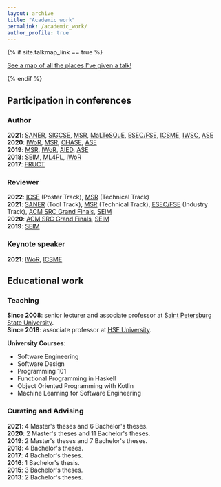 ```yaml
---
layout: archive
title: "Academic work"
permalink: /academic_work/
author_profile: true
---
```


{% if site.talkmap_link == true %}

<p style="text-decoration:underline;"><a href="/talkmap.html">See a map of all the places I've given a talk!</a></p>

{% endif %}

<h2>Participation in conferences</h2>

<h3>Author</h3>

<b>2021</b>: <a href="https://saner2021.shidler.hawaii.edu/">SANER</a>, <a href="https://sigcse2021.sigcse.org/">SIGCSE</a>, <a href="https://2021.msrconf.org/">MSR</a>, <a href="https://maltesque2021.github.io/submission.html">MaLTeSQuE</a>, <a href="https://2021.esec-fse.org/">ESEC/FSE</a>, <a href="https://icsme2021.github.io/">ICSME</a>,  <a href="https://iwsc2021.github.io/index.html">IWSC</a>, <a href="https://conf.researchr.org/home/ase-2021">ASE</a><br>
<b>2020</b>: <a href="https://conf.researchr.org/track/icse-2020/icse-2020-Workshops">IWoR</a>, <a href="https://2020.msrconf.org/">MSR</a>, <a href="https://conferences.computer.org/chase2020/">CHASE</a>, <a href="https://conf.researchr.org/home/ase-2020">ASE</a><br>
<b>2019</b>: <a href="https://conf.researchr.org/home/msr-2019">MSR</a>, <a href="https://iwor.github.io/iwor2019/">IWoR</a>, <a href="https://www.springer.com/gp/book/9783030232030">AIED</a>, <a href="https://2019.ase-conferences.org/">ASE</a><br>
<b>2018</b>: <a href="https://seim-conf.org/en/archive/2018/">SEIM</a>, <a href="https://conf.researchr.org/track/ML4PL-2018/ML4PL-2018-papers">ML4PL</a>, <a href="https://iwor.github.io/iwor2018/">IWoR</a><br>
<b>2017</b>: <a href="https://www.fruct.org/conference17">FRUCT</a>

<h3>Reviewer</h3>

<b>2022</b>: <a href="https://conf.researchr.org/home/icse-2022">ICSE</a> (Poster Track), <a href="https://msrconf.org/">MSR</a> (Technical Track)<br>
<b>2021</b>: <a href="https://saner2021.shidler.hawaii.edu/">SANER</a> (Tool Track), <a href="https://2021.msrconf.org/">MSR</a> (Technical Track), <a href="https://2021.esec-fse.org/">ESEC/FSE</a> (Industry Track), <a href="https://src.acm.org/">ACM SRC Grand Finals</a>, <a href="https://seim-conf.org/en/">SEIM</a><br>
<b>2020</b>: <a href="https://src.acm.org/candidates/2020">ACM SRC Grand Finals</a>, <a href="https://seim-conf.org/en/archive/2020/">SEIM</a><br>
<b>2019</b>: <a href="https://seim-conf.org/en/archive/2019/">SEIM</a>

<h3>Keynote speaker</h3>

<b>2021</b>: <a href="https://iwor.github.io/iwor2021/keynote.html">IWoR</a>, <a href="https://icsme2021.github.io/program/Keynotes.html">ICSME</a>

<h2>Educational work</h2>

<h3>Teaching</h3>

<b>Since 2008</b>: senior lecturer and associate professor at <a href="https://english.spbu.ru/">Saint Petersburg State University</a>.<br>
<b>Since 2018</b>: associate professor at <a href="https://www.hse.ru/en/">HSE University</a>.

<b>University Courses</b>:
<ul>
<li>Software Engineering</li>
<li>Software Design</li>
<li>Programming 101</li>
<li>Functional Programming in Haskell</li>
<li>Object Oriented Programming with Kotlin</li>
<li>Machine Learning for Software Engineering</li>
</ul>

<h3>Curating and Advising</h3>
<b>2021</b>: 4 Master's theses and 6 Bachelor's theses.<br>
<b>2020</b>: 2 Master's theses and 11 Bachelor's theses.<br>
<b>2019</b>: 2 Master's theses and 7 Bachelor's theses.<br>
<b>2018</b>: 4 Bachelor's theses.<br>
<b>2017</b>: 4 Bachelor's theses.<br>
<b>2016</b>: 1 Bachelor's thesis.<br>
<b>2015</b>: 3 Bachelor's theses.<br>
<b>2013</b>: 2 Bachelor's theses.<br>
